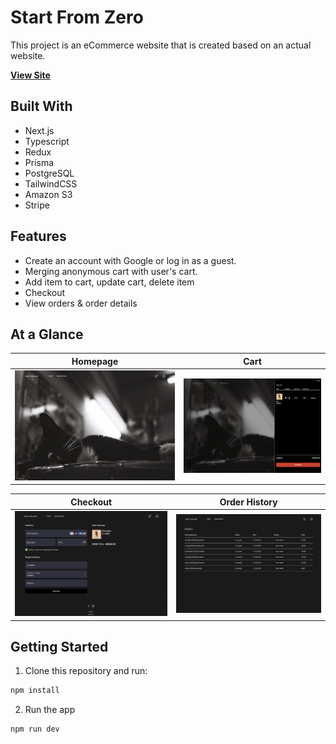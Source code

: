# Start From Zero

This project is an eCommerce website that is created based on an actual website.

**[View Site](https://startfromzero.vercel.app)**

## Built With

- Next.js
- Typescript
- Redux
- Prisma
- PostgreSQL
- TailwindCSS
- Amazon S3
- Stripe

## Features

- Create an account with Google or log in as a guest.
- Merging anonymous cart with user's cart.
- Add item to cart, update cart, delete item
- Checkout
- View orders & order details

## At a Glance

|         Homepage          |           Cart            |
| :-----------------------: | :-----------------------: |
| ![](/public/sfz-home.png) | ![](/public/sfz-cart.png) |

|           Checkout            |        Order History         |
| :---------------------------: | :--------------------------: |
| ![](/public/sfz-checkout.png) | ![](/public/sfz-history.png) |

## Getting Started

1. Clone this repository and run:

```bash
npm install
```

2. Run the app

```bash
npm run dev
```
